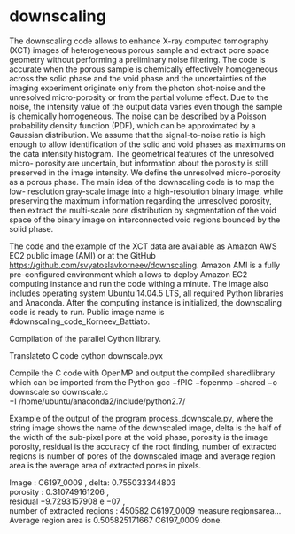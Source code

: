 # downscaling
The downscaling code allows to enhance X-ray computed tomography (XCT)
images of heterogeneous porous sample and extract pore space geometry without
performing a preliminary noise filtering. The code is accurate when the porous
sample is chemically effectively homogeneous across the solid phase and the
void phase and the uncertainties of the imaging experiment originate only from
the photon shot-noise and the unresolved micro-porosity or from the partial
volume effect. Due to the noise, the intensity value of the output data varies
even though the sample is chemically homogeneous. The noise can be described
by a Poisson probability density function (PDF), which can be approximated
by a Gaussian distribution. We assume that the signal-to-noise ratio is high
enough to allow identification of the solid and void phases as maximums on
the data intensity histogram. The geometrical features of the unresolved micro-
porosity are uncertain, but information about the porosity is still preserved
in the image intensity. We define the unresolved micro-porosity as a porous
phase. The main idea of the downscaling code is to map the low-
resolution gray-scale image into a high-resolution binary image, while preserving
the maximum information regarding the unresolved porosity, then extract the
multi-scale pore distribution by segmentation of the void space of the binary
image on interconnected void regions bounded by the solid phase.

The code and the example of the XCT data are available as Amazon AWS
EC2 public image (AMI) or at the GitHub
https://github.com/svyatoslavkorneev/downscaling. Amazon AMI is a fully
pre-configured environment which allows to deploy Amazon EC2 computing
instance and run the code withing a minute. The image also includes operating
system Ubuntu 14.04.5 LTS, all required Python libraries and Anaconda. After
the computing instance is initialized, the downscaling code is ready to run.
Public image name is #downscaling_code_Korneev_Battiato.

Compilation of the parallel Cython library.

Translateto C code
cython downscale.pyx

Compile the C code with OpenMP
and output the compiled sharedlibrary
which can be imported from the Python
gcc −fPIC −fopenmp −shared −o downscale.so downscale.c \
−I /home/ubuntu/anaconda2/include/python2.7/


Example of the output of the program process_downscale.py, where
the string image shows the name of the downscaled image, delta is the half of the
width of the sub-pixel pore at the void phase, porosity is the image porosity,
residual is the accuracy of the root finding, number of extracted regions is
number of pores of the downscaled image and average region area is the average
area of extracted pores in pixels.

Image : C6197_0009 , delta: 0.755033344803 \
porosity : 0.310749161206 , \
residual −9.7293157908 e −07 , \
number of extracted regions : 450582
C6197_0009 measure regionsarea...
Average region area is 0.505825171667
C6197_0009 done.
